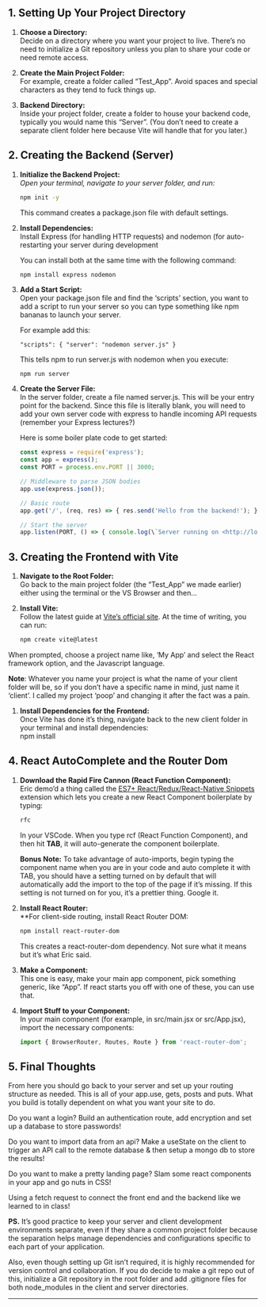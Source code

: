 ## **1\. Setting Up Your Project Directory**

1. **Choose a Directory:**  
    Decide on a directory where you want your project to live. There’s no need to initialize a Git repository unless you plan to share your code or need remote access.  

2. **Create the Main Project Folder:**   
    For example, create a folder called “Test_App”. Avoid spaces and special characters as they tend to fuck things up.  

3. **Backend Directory:**   
    Inside your project folder, create a folder to house your backend code, typically you would name this “Server”. (You don’t need to create a separate client folder here because Vite will handle that for you later.)

## **2\. Creating the Backend (Server)**

1. **Initialize the Backend Project:**   
    *Open your terminal, navigate to your server folder, and run:*  
    ```bash
    npm init -y
    ```  
    This command creates a package.json file with default settings.  

2. **Install Dependencies:**   
    Install Express (for handling HTTP requests) and nodemon (for auto-restarting your server during development
    
    You can install both at the same time with the following command: 
    ```bash 
    npm install express nodemon
    ```  

3. **Add a Start Script:**   
    Open your package.json file and find the ‘scripts’ section, you want to add a script to run your server so you can type something like npm bananas to launch your server.

    For example add this:  
    ```
    "scripts": { "server": "nodemon server.js" }
    ```  
    This tells npm to run server.js with nodemon when you execute:
    ```  
    npm run server 
    ``` 


4. **Create the Server File:**   
    In the server folder, create a file named server.js. This will be your entry point for the backend. Since this file is literally blank, you will need to add your own server code with express to handle incoming API requests (remember your Express lectures?)

    Here is some boiler plate code to get started: 
    ```js 
    const express = require('express');  
    const app = express();  
    const PORT = process.env.PORT || 3000;  

    // Middleware to parse JSON bodies  
    app.use(express.json());

    // Basic route  
    app.get('/', (req, res) => { res.send('Hello from the backend!'); });  

    // Start the server  
    app.listen(PORT, () => { console.log(\`Server running on <http://localhost:${PORT}\`>); });
    ```

## **3\. Creating the Frontend with Vite**

1. **Navigate to the Root Folder:**   
    Go back to the main project folder (the “Test_App” we made earlier) either using the terminal or the VS Browser and then…  

2. **Install Vite:**   
    Follow the latest guide at [Vite’s official site](https://vite.dev/guide/). At the time of writing, you can run:
    ```bash  
    npm create vite@latest
    ```

When prompted, choose a project name like, ‘My App’ and select the React framework option, and the Javascript language.  

**Note**: Whatever you name your project is what the name of your client folder will be, so if you don’t have a specific name in mind, just name it ‘client’. I called my project ‘poop’ and changing it after the fact was a pain.

1. **Install Dependencies for the Frontend:**   
    Once Vite has done it’s thing, navigate back to the new client folder in your terminal and install dependencies:  
    npm install

## **4\. React AutoComplete and the Router Dom**

1. **Download the Rapid Fire Cannon (React Function Component):**   
    Eric demo’d a thing called the [ES7+ React/Redux/React-Native Snippets](https://marketplace.visualstudio.com/items?itemName=dsznajder.es7-react-js-snippets) extension which lets you create a new React Component boilerplate by typing:
    ```js  
    rfc
    ```  
    
    In your VSCode. When you type rcf (React Function Component), and then hit **TAB**, it will auto-generate the component boilerplate.  
    
    **Bonus Note:** To take advantage of auto-imports, begin typing the component name when you are in your code and auto complete it with TAB, you should have a setting turned on by default that will automatically add the import to the top of the page if it’s missing. If this setting is not turned on for you, it’s a prettier thing. Google it.  

2. **Install React Router:**   
    **For client-side routing, install React Router DOM:
    ```bash  
    npm install react-router-dom
    ```  
    This creates a react-router-dom dependency. Not sure what it means but it’s what Eric said.  

3. **Make a Component:**   
    This one is easy, make your main app component, pick something generic, like “App”. If react starts you off with one of these, you can use that.  

4. **Import Stuff to your Component:**   
    In your main component (for example, in src/main.jsx or src/App.jsx), import the necessary components:
    ```js  
    import { BrowserRouter, Routes, Route } from 'react-router-dom';
    ```

## **5\. Final Thoughts**

From here you should go back to your server and set up your routing structure as needed. This is all of your app.use, gets, posts and puts. What you build is totally dependent on what you want your site to do.

Do you want a login? Build an authentication route, add encryption and set up a database to store passwords!

Do you want to import data from an api? Make a useState on the client to trigger an API call to the remote database & then setup a mongo db to store the results!

Do you want to make a pretty landing page? Slam some react components in your app and go nuts in CSS!

Using a fetch request to connect the front end and the backend like we learned to in class!

**PS.** It’s good practice to keep your server and client development environments separate, even if they share a common project folder because the separation helps manage dependencies and configurations specific to each part of your application.

Also, even though setting up Git isn’t required, it is highly recommended for version control and collaboration. If you do decide to make a git repo out of this, initialize a Git repository in the root folder and add .gitignore files for both node_modules in the client and server directories.

---
